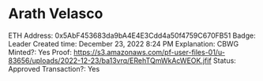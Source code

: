 # Arath Velasco

ETH Address: 0x5AbF453683da9bA4E4E3Cdd4a50f4759C670FB51
Badge: Leader
Created time: December 23, 2022 8:24 PM
Explanation: CBWG
Minted?: Yes
Proof: https://s3.amazonaws.com/pf-user-files-01/u-83656/uploads/2022-12-23/ba13vrq/ERehTQmWkAcWEOK.jfif
Status: Approved
Transaction?: Yes